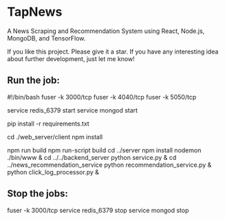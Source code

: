# TapNews
A News Scraping and Recommendation System using React, Node.js, MongoDB, and TensorFlow.

If you like this project. Please give it a star. If you have any interesting idea about further development, just let me know!

## Run the job:
#!/bin/bash 
fuser -k 3000/tcp 
fuser -k 4040/tcp 
fuser -k 5050/tcp 

service redis_6379 start 
service mongod start 

pip install -r requirements.txt 

cd ./web_server/client 
npm install 

npm run build 
npm run-script build 
cd ../server 
npm install 
nodemon ./bin/www & 
cd ../../backend_server 
python service.py & 
cd ../news_recommendation_service 
python recommendation_service.py & 
python click_log_processor.py & 

## Stop the jobs:
fuser -k 3000/tcp 
service redis_6379 stop 
service mongod stop 
